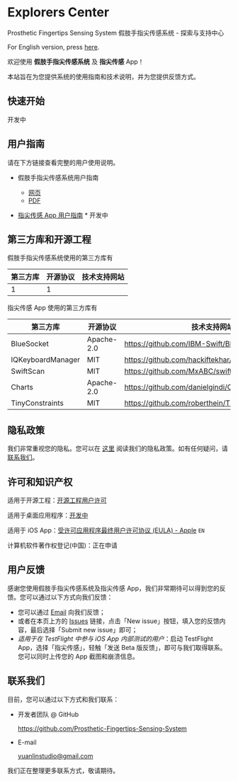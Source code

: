 # Explorers Center

Prosthetic Fingertips Sensing System 假肢手指尖传感系统 - 探索与支持中心

For English version, press [here]().

欢迎使用 **假肢手指尖传感系统** 及 **指尖传感** App！

本站旨在为您提供系统的使用指南和技术说明，并为您提供反馈方式。

## 快速开始

开发中

## 用户指南

请在下方链接查看完整的用户使用说明。

- 假肢手指尖传感系统用户指南
  + [网页](User%20Guide.md)
  + [PDF]()

- [指尖传感 App 用户指南]() * 开发中

## 第三方库和开源工程

假肢手指尖传感系统使用的第三方库有

第三方库 | 开源协议 | 技术支持网站
---- | ---- | ----
1 | 1

指尖传感 App 使用的第三方库有

第三方库 | 开源协议 | 技术支持网站
---- | ---- | ----
BlueSocket | Apache-2.0 | <https://github.com/IBM-Swift/BlueSocket>
IQKeyboardManager | MIT | <https://github.com/hackiftekhar/IQKeyboardManager>
SwiftScan | MIT | <https://github.com/MxABC/swiftScan>
Charts | Apache-2.0 | <https://github.com/danielgindi/Charts>
TinyConstraints | MIT | <https://github.com/roberthein/TinyConstraints>

## 隐私政策

我们非常重视您的隐私。您可以在 [这里](Privacy%20Policy.md) 阅读我们的隐私政策。如有任何疑问，请 [联系我们](#联系我们)。

## 许可和知识产权

适用于开源工程：[开源工程用户许可](LICENSE)

适用于桌面应用程序：[开发中](#许可和知识产权)

适用于 iOS App：[受许可应用程序最终用户许可协议 (EULA) - Apple](https://www.apple.com/legal/internet-services/itunes/dev/stdeula/) `EN`

计算机软件著作权登记(中国)：正在申请

## 用户反馈

感谢您使用假肢手指尖传感系统及指尖传感 App，我们非常期待可以得到您的反馈。您可以通过以下方式向我们反馈：

- 您可以通过 [Email](#联系我们) 向我们反馈；
- 或者在本页上方的 [Issues](https://github.com/Prosthetic-Fingertips-Sensing-System/Explorers-Center/issues) 链接，点击「New issue」按钮，填入您的反馈内容，最后选择「Submit new issue」即可；
- *适用于在 TestFlight 中参与 iOS App 内部测试的用户*：启动 TestFlight App，选择「指尖传感」，轻触「发送 Beta 版反馈」，即可与我们取得联系。您可以同时上传您的 App 截图和崩溃信息。

## 联系我们

目前，您可以通过以下方式和我们联系：

- 开发者团队 @ GitHub

    <https://github.com/Prosthetic-Fingertips-Sensing-System>

- E-mail

    [yuanlinstudio@gmail.com](mailto:yuanlinstudio@gmail.com)

我们正在整理更多联系方式，敬请期待。
